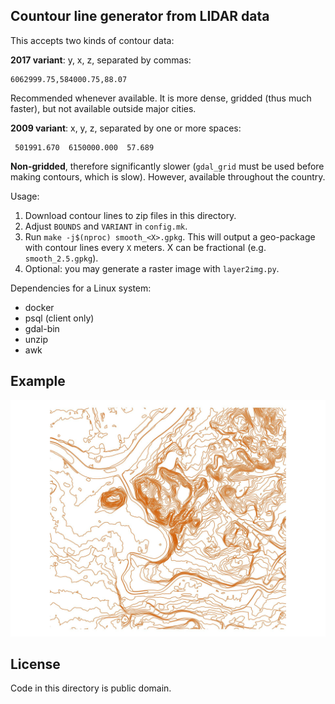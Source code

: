 Countour line generator from LIDAR data
---------------------------------------

This accepts two kinds of contour data:

**2017 variant**: y, x, z, separated by commas:
```
6062999.75,584000.75,88.07
```

Recommended whenever available. It is more dense, gridded (thus much faster),
but not available outside major cities.

**2009 variant**: x, y, z, separated by one or more spaces:
```
 501991.670  6150000.000  57.689
```

**Non-gridded**, therefore significantly slower (`gdal_grid` must be used
before making contours, which is slow). However, available throughout the
country.

Usage:

1. Download contour lines to zip files in this directory.
2. Adjust `BOUNDS` and `VARIANT` in `config.mk`.
3. Run `make -j$(nproc) smooth_<X>.gpkg`. This will output a geo-package with
   contour lines every `X` meters. X can be fractional (e.g.
   `smooth_2.5.gpkg`).
4. Optional: you may generate a raster image with `layer2img.py`.

Dependencies for a Linux system:

- docker
- psql (client only)
- gdal-bin
- unzip
- awk

Example
-------

![Užupis](https://github.com/motiejus/stud/blob/master/contours/example.jpg?raw=true)

License
-------

Code in this directory is public domain.
